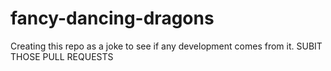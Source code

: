 # fancy-dancing-dragons
Creating this repo as a joke to see if any development comes from it. SUBIT THOSE PULL REQUESTS
